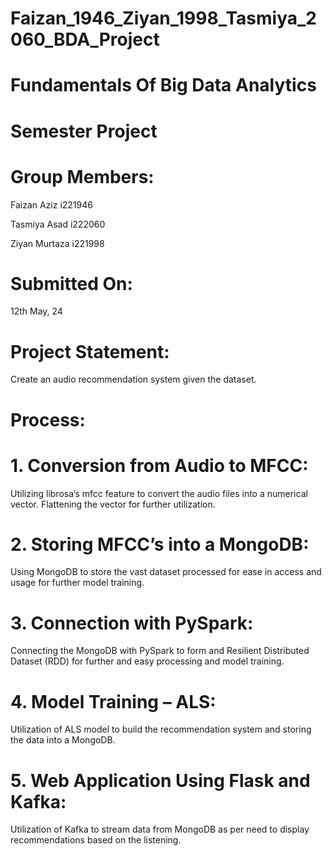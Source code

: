 # Faizan_1946_Ziyan_1998_Tasmiya_2060_BDA_Project


# Fundamentals Of Big Data Analytics

# Semester Project

# Group Members:

Faizan Aziz			i221946

Tasmiya Asad		i222060

Ziyan Murtaza		i221998

# Submitted On:

12th May, 24

# Project Statement:

Create an audio recommendation system given the dataset.

# Process:

# 1. Conversion from Audio to MFCC:

Utilizing librosa’s mfcc feature to convert the audio files into a numerical vector.
Flattening the vector for further utilization.

# 2. Storing MFCC’s into a MongoDB:

Using MongoDB to store the vast dataset processed for ease in access and usage for further model training.

# 3. Connection with PySpark:

Connecting the MongoDB with PySpark to form and Resilient Distributed Dataset (RDD) for further and easy processing and model training.


# 4. Model Training – ALS:

Utilization of ALS model to build the recommendation system and storing the data into a MongoDB.

# 5. Web Application Using Flask and Kafka:

Utilization of Kafka to stream data from MongoDB as per need to display recommendations based on the listening.

